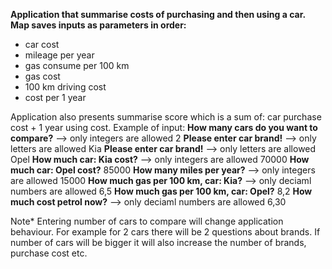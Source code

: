 **Application that summarise costs of purchasing and then using a car. Map saves inputs as parameters in order:**
 - car cost
 - mileage per year
 - gas consume per 100 km
 - gas cost
 - 100 km driving cost
 - cost per 1 year
   
Application also presents summarise score which is a sum of: car purchase cost + 1 year using cost. Example of input:
**How many cars do you want to compare?** --> only integers are allowed
2
**Please enter car brand!** --> only letters are allowed
Kia
**Please enter car brand!** --> only letters are allowed
Opel
**How much car: Kia cost?** --> only integers are allowed
70000
**How much car: Opel cost?**
85000
**How many miles per year?** --> only integers are allowed
15000
**How much gas per 100 km, car: Kia?** --> only deciaml numbers are allowed
6,5
**How much gas per 100 km, car: Opel?**
8,2
**How much cost petrol now?** --> only deciaml numbers are allowed
6,30

Note*
Entering number of cars to compare will change application behaviour. For example for 2 cars there will be 2 questions about brands. If number of cars will be bigger it will also increase the number of brands, purchase cost etc. 

